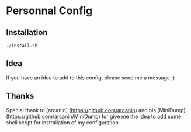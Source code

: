 Personnal Config
=============

Installation
-----------

	./install.sh

Idea
-----------

If you have an idea to add to this config, please send me a message ;)

Thanks
-----------

Special thank to [arcanin] (https://github.com/arcanin) and his
[MiniDump] (https://github.com/arcanin/MiniDump) for give me the idea to add
some shell script for instrallation of my configuration
